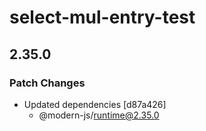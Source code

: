 # select-mul-entry-test

## 2.35.0

### Patch Changes

- Updated dependencies [d87a426]
  - @modern-js/runtime@2.35.0
